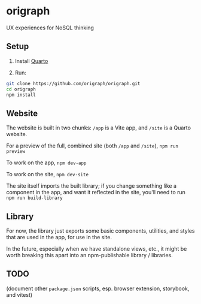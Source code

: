 # origraph

UX experiences for NoSQL thinking

## Setup

1. Install [Quarto](https://quarto.org/docs/get-started/)

2. Run:

```bash
git clone https://github.com/origraph/origraph.git
cd origraph
npm install
```

## Website

The website is built in two chunks: `/app` is a Vite app, and `/site` is a Quarto website.

For a preview of the full, combined site (both `/app` and `/site`), `npm run preview`

To work on the app, `npm dev-app`

To work on the site, `npm dev-site`

The site itself imports the built library; if you change something like a component in the app, and want it reflected in the site, you'll need to run `npm run build-library`

## Library

For now, the library just exports some basic components, utilities, and styles that are used in the app, for use in the site.

In the future, especially when we have standalone views, etc., it might be worth breaking this apart into an npm-publishable library / libraries.

## TODO

(document other `package.json` scripts, esp. browser extension, storybook, and vitest)
